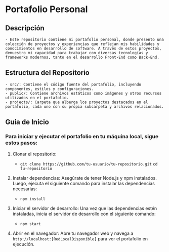 # Portafolio Personal
## Descripción

    - Este repositorio contiene mi portafolio personal, donde presento una colección de proyectos y experiencias que reflejan mis habilidades y conocimientos en desarrollo de software. A través de estos proyectos, demuestro mi capacidad para trabajar con diversas tecnologías y frameworks modernos, tanto en el desarrollo Front-End como Back-End.

## Estructura del Repositorio
    - src/: Contiene el código fuente del portafolio, incluyendo componentes, estilos y configuraciones.
    - public/: Contiene archivos estáticos como imágenes y otros recursos utilizados en el portafolio.
    - projects/: Carpeta que alberga los proyectos destacados en el portafolio, cada uno con su propia subcarpeta y archivos relacionados.

## Guía de Inicio

### Para iniciar y ejecutar el portafolio en tu máquina local, sigue estos pasos:

1. Clonar el repositorio:
    - `git clone https://github.com/tu-usuario/tu-repositorio.git`
      `cd tu-repositorio`

2. Instalar dependencias: Asegúrate de tener Node.js y npm instalados. Luego, ejecuta el siguiente comando para instalar las dependencias necesarias:
    - `npm install`

3. Iniciar el servidor de desarrollo: Una vez que las dependencias estén instaladas, inicia el servidor de desarrollo con el siguiente comando:
    - `npm start`

4. Abrir en el navegador: Abre tu navegador web y navega a `http://localhost:[RedLocalDisponible]` para ver el portafolio en ejecución.